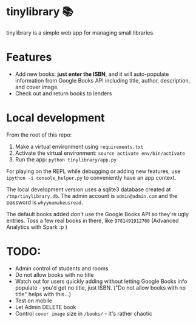 # tinylibrary :books:
tinylibrary is a simple web app for managing small libraries.

# Features
* Add new books: **just enter the ISBN**, and it will auto-populate information from Google Books API including title, author, description, and cover image.
* Check out and return books to lenders

# Local development
From the root of this repo:
1. Make a virtual environment using `requirements.txt`
2. Activate the virtual environment: `source activate env/bin/activate`
3. Run the app: `python tinylibrary/app.py`

For playing on the REPL while debugging or adding new features, use `ipython -i console_helper.py` to conveniently have an app context.

The local development version uses a sqlite3 database created at `/tmp/tinylibrary.db`. The admin account is `admin@admin.com` and the password is `whyyoumakeusread`.

The default books added don't use the Google Books API so they're ugly entries. Toss a few real books in there, like `9781491912768` (Advanced Analytics with Spark :p )

# TODO:
* Admin control of students and rooms
* Do not allow books with no title
* Watch out for users quickly adding without letting Google Books info populate - you'd get no title, just ISBN. ("Do not allow books with no title" helps with this...)
* Test on mobile
* Let Admin DELETE book
* Control `cover image` size in `/books/` - it's rather chaotic
